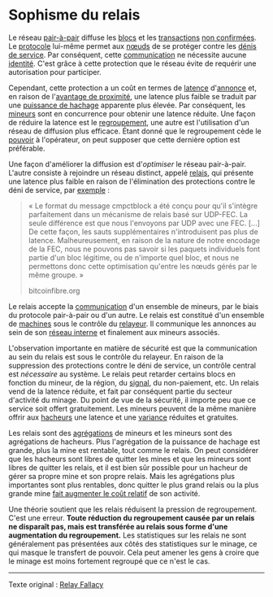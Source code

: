 Sophisme du relais
==================

Le réseau [pair-à-pair](ch101-glossary.md#pair-à-pair) diffuse les [blocs](ch101-glossary.md#bloc) et les [transactions](ch101-glossary.md#transaction) [non confirmées](ch101-glossary.md#non-confirmée). Le [protocole](ch101-glossary.md#protocole) lui-même permet aux [nœuds](ch101-glossary.md#nœud) de se protéger contre les [dénis de service](ch101-glossary.md#déni-de-service). Par conséquent, cette [communication](ch101-glossary.md#communication) ne nécessite aucune [identité](ch101-glossary.md#identité). C'est grâce à cette protection que le réseau évite de requérir une autorisation pour participer.

Cependant, cette protection a un coût en termes de [latence](ch101-glossary.md#latence) d'[annonce](ch101-glossary.md#annonce) et, en raison de l'[avantage de proximité](ch036-proximity-premium-flaw.md), une latence plus faible se traduit par une [puissance de hachage](ch101-glossary.md#puissance-de-hachage) apparente plus élevée. Par conséquent, les [mineurs](ch101-glossary.md#mineur) sont en concurrence pour obtenir une latence réduite. Une façon de réduire la latence est le [regroupement](ch101-glossary.md#regroupement), une autre est l'utilisation d'un réseau de diffusion plus efficace. Étant donné que le regroupement cède le [pouvoir](ch101-glossary.md#pouvoir) à l'opérateur, on peut supposer que cette dernière option est préférable.

Une façon d'améliorer la diffusion est d'*optimiser* le réseau pair-à-pair. L'autre consiste à rejoindre un réseau distinct, appelé [relais](ch101-glossary.md#relais), qui présente une latence plus faible en raison de l'élimination des protections contre le déni de service, par [exemple](http://bitcoinfibre.org) :

> « Le format du message cmpctblock a été conçu pour qu'il s'intègre parfaitement dans un mécanisme de relais basé sur UDP-FEC. La seule différence est que nous l'envoyons par UDP avec une FEC. [...] De cette façon, les sauts supplémentaires n'introduisent pas plus de latence. Malheureusement, en raison de la nature de notre encodage de la FEC, nous ne pouvons pas savoir si les paquets individuels font partie d'un bloc légitime, ou de n'importe quel bloc, et nous ne permettons donc cette optimisation qu'entre les nœuds gérés par le même groupe. »
>
> bitcoinfibre.org

Le relais accepte la [communication](ch101-glossary.md#communication) d'un ensemble de mineurs, par le biais du protocole pair-à-pair ou d'un autre. Le relais est constitué d'un ensemble de [machines](ch101-glossary.md#machine) sous le contrôle du [relayeur](ch101-glossary.md#relayeur). Il communique les annonces au sein de son [réseau interne](https://bitcoinmagazine.com/technical/blockstream-satellite-broadcasting-bitcoin-space) et finalement aux mineurs associés.

L'observation importante en matière de sécurité est que la communication au sein du relais est sous le contrôle du relayeur. En raison de la suppression des protections contre le déni de service, un contrôle central est *nécessaire* au système. Le relais peut retarder certains blocs en fonction du mineur, de la région, du [signal](ch101-glossary.md#signal), du non-paiement, etc. Un relais vend de la latence réduite, et fait par conséquent partie du secteur d'activité du minage. Du point de vue de la sécurité, il importe peu que ce service soit offert gratuitement. Les mineurs peuvent de la même manière offrir aux [hacheurs](ch101-glossary.md#hacheur) une latence et une [variance](ch101-glossary.md#variance) réduites et gratuites.

Les relais sont des [agrégations](ch101-glossary.md#agrégation) de mineurs et les mineurs sont des agrégations de hacheurs. Plus l'agrégation de la puissance de hachage est grande, plus la mine est rentable, tout comme le relais. On peut considérer que les hacheurs sont libres de quitter les mines et que les mineurs sont libres de quitter les relais, et il est bien sûr possible pour un hacheur de gérer sa propre mine et son propre relais. Mais les agrégations plus importantes sont plus rentables, donc quitter le plus grand relais ou la plus grande mine [fait augmenter le coût relatif](ch032-zero-sum-property.md) de son activité.

Une théorie soutient que les relais réduisent la pression de regroupement. C'est une erreur. **Toute réduction du regroupement causée par un relais ne disparaît pas, mais est transférée au relais sous forme d'une augmentation du regroupement.** Les statistiques sur les relais ne sont généralement pas présentées aux côtés des statistiques sur le minage, ce qui masque le transfert de pouvoir. Cela peut amener les gens à croire que le minage est moins fortement regroupé que ce n'est le cas.

---

Texte original : [Relay Fallacy](https://github.com/libbitcoin/libbitcoin-system/wiki/Relay-Fallacy)